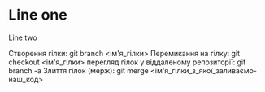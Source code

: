 # Line one

Line two

Створення гілки:
git branch <ім'я_гілки>
Перемикання на гілку:
git checkout <ім'я_гілки>
перегляд гілок у віддаленому репозиторії:
git branch -a
Злиття гілок (мерж):
git merge <ім'я_гілки_з_якої_заливаємо-наш_код>
